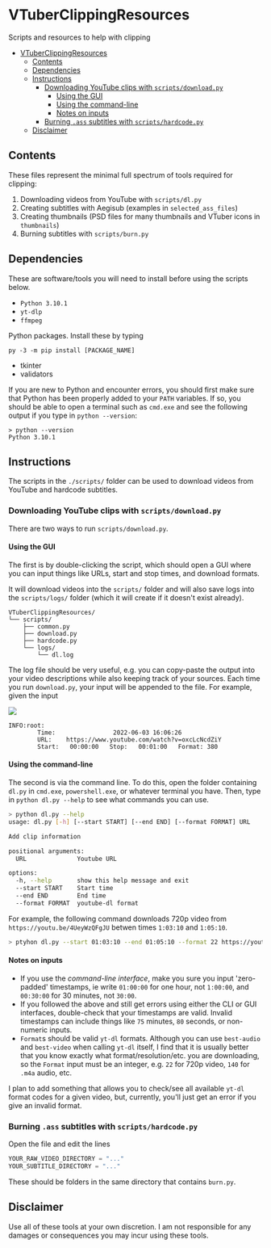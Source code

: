 # VTuberClippingResources
Scripts and resources to help with clipping

- [VTuberClippingResources](#vtuberclippingresources)
  - [Contents](#contents)
  - [Dependencies](#dependencies)
  - [Instructions](#instructions)
    - [Downloading YouTube clips with `scripts/download.py`](#downloading-youtube-clips-with-scriptsdownloadpy)
      - [Using the GUI](#using-the-gui)
      - [Using the command-line](#using-the-command-line)
      - [Notes on inputs](#notes-on-inputs)
    - [Burning `.ass` subtitles with `scripts/hardcode.py`](#burning-ass-subtitles-with-scriptshardcodepy)
  - [Disclaimer](#disclaimer)

## Contents
These files represent the minimal full spectrum of tools required for clipping: 
1. Downloading videos from YouTube with `scripts/dl.py`
2. Creating subtitles with Aegisub (examples in `selected_ass_files`)
3. Creating thumbnails (PSD files for many thumbnails and VTuber icons in `thumbnails`)
4. Burning subtitles with `scripts/burn.py`

## Dependencies
These are software/tools you will need to install before using the scripts below.

- `Python 3.10.1`
- `yt-dlp`
- `ffmpeg`

Python packages. Install these by typing 

```batch
py -3 -m pip install [PACKAGE_NAME]
```

- tkinter
- validators

If you are new to Python and encounter errors, you should first make sure that Python has been properly added to your `PATH` variables. If so, you should be able to open a terminal such as `cmd.exe` and see the following output if you type in `python --version`:

```batch
> python --version
Python 3.10.1
```

## Instructions
The scripts in the `./scripts/` folder can be used to download videos from YouTube and hardcode subtitles. 

### Downloading YouTube clips with `scripts/download.py`
There are two ways to run `scripts/download.py`. 

#### Using the GUI

The first is by double-clicking the script, which should open a GUI where you can input things like URLs, start and stop times, and download formats. 

It will download videos into the `scripts/` folder and will also save logs into the `scripts/logs/` folder (which it will create if it doesn't exist already).
```
VTuberClippingResources/
└── scripts/
    ├── common.py
    ├── download.py
    ├── hardcode.py
    └── logs/
        └── dl.log
```

The log file should be very useful, e.g. you can copy-paste the output into your video descriptions while also keeping track of your sources. Each time you run `download.py`, your input will be appended to the file. For example, given the input

<img src="https://github.com/haganenoneko/VTuberClippingResources/scripts/Screenshot 2022-06-03 163317">

```
INFO:root:
		Time:                2022-06-03 16:06:26                
		URL:    https://www.youtube.com/watch?v=oxcLcNcdZiY    
		Start:   00:00:00   Stop:   00:01:00   Format: 380
```


#### Using the command-line

The second is via the command line. To do this, open the folder containing `dl.py` in `cmd.exe`, `powershell.exe`, or whatever terminal you have. Then, type in `python dl.py --help` to see what commands you can use. 

```bash
> python dl.py --help
usage: dl.py [-h] [--start START] [--end END] [--format FORMAT] URL

Add clip information

positional arguments:
  URL              Youtube URL

options:
  -h, --help       show this help message and exit
  --start START    Start time
  --end END        End time
  --format FORMAT  youtube-dl format
```

For example, the following command downloads 720p video from `https://youtu.be/4UeyWzQFgJU` betwen times `1:03:10` and `1:05:10`. 
```bash
> ptyhon dl.py --start 01:03:10 --end 01:05:10 --format 22 https://youtu.be/4UeyWzQFgJU
```

#### Notes on inputs

- If you use the *command-line interface*, make you sure you input 'zero-padded' timestamps, ie write `01:00:00` for one hour, not `1:00:00`, and `00:30:00` for 30 minutes, not `30:00`. 
- If you followed the above and still get errors using either the CLI or GUI interfaces, double-check that your timestamps are valid. Invalid timestamps can include things like `75` minutes, `80` seconds, or non-numeric inputs. 
- `Format`s should be valid `yt-dl` formats. Although you can use `best-audio` and `best-video` when calling `yt-dl` itself, I find that it is usually better that you know exactly what format/resolution/etc. you are downloading, so the `Format` input must be an integer, e.g. `22` for 720p video, `140` for `.m4a` audio, etc. 

I plan to add something that allows you to check/see all available `yt-dl` format codes for a given video, but, currently, you'll just get an error if you give an invalid format. 

### Burning `.ass` subtitles with `scripts/hardcode.py`
Open the file and edit the lines 

```python
YOUR_RAW_VIDEO_DIRECTORY = "..."
YOUR_SUBTITLE_DIRECTORY = "..."
```

These should be folders in the same directory that contains `burn.py`. 

## Disclaimer
Use all of these tools at your own discretion. I am not responsible for any damages or consequences you may incur using these tools. 
